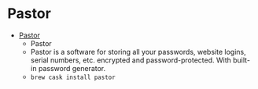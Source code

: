# Pastor
- [Pastor](https://mehlau.net/pastor/)
  -  Pastor 
  - Pastor is a software for storing all your passwords, website logins, serial numbers, etc. encrypted and password-protected. With built-in password generator.
  - `brew cask install pastor`
